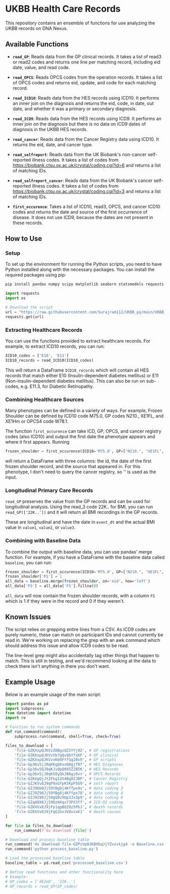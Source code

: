 # UKBB Health Care Records

This repository contains an ensemble of functions for use analyzing the UKBB records on DNA Nexus.

## Available Functions

- **`read_GP`**: Reads data from the GP clinical records. It takes a list of read3 or read2 codes and returns one line per matching record, including eid date, value, and read code.

- **`read_OPCS`**: Reads OPCS codes from the operation records. It takes a list of OPCS codes and returns eid, opdate, and code for each matching record.

- **`read_ICD10`**: Reads data from the HES records using ICD10. It performs an inner join on the diagnosis and returns the eid, code, in date, out date, and whether it was a primary or secondary diagnosis.

- **`read_ICD9`**: Reads data from the HES records using ICD9. It performs an inner join on the diagnosis but there is no data on ICD9 dates of diagnosis in the UKBB HES records.

- **`read_cancer`**: Reads data from the Cancer Registry data using ICD10. It returns the eid, date, and cancer type.

- **`read_selfreport`**: Reads data from the UK Biobank's non-cancer self-reported illness codes. It takes a list of codes from https://biobank.ctsu.ox.ac.uk/crystal/coding.cgi?id=6 and returns a list of matching IDs.

- **`read_selfreport_cancer`**: Reads data from the UK Biobank's cancer self-reported illness codes. It takes a list of codes from https://biobank.ctsu.ox.ac.uk/crystal/coding.cgi?id=3 and returns a list of matching IDs.

- **`first_occurence`**: Takes a list of ICD10, read3, OPCS, and cancer ICD10 codes and returns the date and source of the first occurrence of disease. It does not use ICD9, because the dates are not present in these records.

## How to Use

### Setup

To set up the environment for running the Python scripts, you need to have Python installed along with the necessary packages. You can install the required packages using pip:

```sh
pip install pandas numpy scipy matplotlib seaborn statsmodels requests
```

```python
import requests
import os

# Download the script
url = "https://raw.githubusercontent.com/Surajram112/UKBB_py/main/UKBB_Health_Records_New_Project.py"
requests.get(url)
```
### Extracting Healthcare Records

You can use the functions provided to extract healthcare records. For example, to extract ICD10 records, you can run:

```python
ICD10_codes = ['E10', 'E11']
ICD10_records = read_ICD10(ICD10_codes)
```

This will return a DataFrame `ICD10_records` which will contain all HES records that match either E10 (Insulin-dependent diabetes mellitus) or E11 (Non-insulin-dependent diabetes mellitus). This can also be run on sub-codes, e.g. E11.3, for Diabetic Retinopathy.

### Combining Healthcare Sources

Many phenotypes can be defined in a variety of ways. For example, Frozen Shoulder can be defined by ICD10 code M75.0, GP codes N210., XE1FL, and XE1Hm or OPCS4 code W78.1.

The function `first_occurence` can take ICD, GP, OPCS, and cancer registry codes (also ICD10) and output the first date the phenotype appears and where it first appears. Running

```python
frozen_shoulder = first_occurence(ICD10='M75.0', GP=["N210.", "XE1FL", "XE1Hm"], OPCS='W78.1', cancer='')
```

will return a DataFrame with three columns: the id, the date of the first frozen shoulder record, and the source that appeared in. For this phenotype, I don't need to query the cancer registry, so '' is used as the input.

### Longitudinal Primary Care Records

`read_GP` preserves the value from the GP records and can be used for longitudinal analysis. Using the read_3 code 22K.. for BMI, you can run `read_GP(['22K..'])` and it will return all BMI recordings in the GP records.

These are longitudinal and have the date in `event_dt` and the actual BMI value in `value1`, `value2`, or `value3`.

### Combining with Baseline Data

To combine the output with baseline data, you can use pandas' merge function. For example, if you have a DataFrame with the baseline data called `baseline`, you can run:

```python
frozen_shoulder = first_occurence(ICD10='M75.0', GP=["N210.", "XE1FL", "XE1Hm"], OPCS='W78.1', cancer='')
frozen_shoulder['FS'] = 1
all_data = baseline.merge(frozen_shoulder, on='eid', how='left')
all_data['FS'] = all_data['FS'].fillna(0)
```

`all_data` will now contain the frozen shoulder records, with a column `FS` which is 1 if they were in the record and 0 if they weren't.

## Known Issues

The script relies on grepping entire lines from a CSV. As ICD9 codes are purely numeric, these can match on participant IDs and cannot currently be read in. We're working on replacing the grep with an awk command which should address this issue and allow ICD9 codes to be read.

The line-level grep might also accidentally tag other things that happen to match. This is still in testing, and we'd recommend looking at the data to check there isn't anything in there you don't want.

## Example Usage

Below is an example usage of the main script:

```python
import pandas as pd
import subprocess
from datetime import datetime
import re

# Function to run system commands
def run_command(command):
    subprocess.run(command, shell=True, check=True)

files_to_download = [
    'file-GZKXxpQJKVzZ0BgzQZ1YYj9Z', # GP registrations
    'file-GZKXxpQJKVzVb7gQvQbYfxKF', # GP clinical
    'file-GZKXxpQJKVzxKb0FYfGg28v9', # GP scripts
    'file-Gp36v5jJ0qKKgQXxxQ0gjf0f', # HES Diagnoses
    'file-Gp36v5QJ0qKJv0pQ0X5Z2B5K', # HES Records
    'file-Gp36v5jJ0qK58yQkJ06gzGvv', # OPCS Records
    'file-GZKXgQjJY2Fkg1ZG4Bg8ZJBP', # Cancer_Registry
    'file-GZJKVv8J9qP9xGfpK5KpP5G9', # self report
    'file-GZJ9bbQJj59YBg8j4Kffpx9v', # data coding 3
    'file-GZJ9Z98Jj59YBg8j4Kffpx78', # data coding 4
    'file-GZJ9Z98Jj59gQ0zX6p3Jx3p9', # data coding 6
    'file-GZq40X0Jj59QzkKqx73PX3ff', # ICD-O3 coding
    'file-GZKXVx8J9jFp1qpBQZ8z5PbJ', # death records
    'file-GZKXVx8J9jFqG2GvJV8vzxK1'  # death causes
]

for file in files_to_download:
    run_command(f'dx download {file}')

# Download and process baseline table
run_command('dx download file-GZPzVp0JkBXbqJjYZvzvkjg4 -o Baseline.csv')
run_command('python process_baseline.py')

# Load the processed baseline table
baseline_table = pd.read_csv('processed_baseline.csv')

# Define read functions and other functionality here
# Example:
# GP_codes = ['XE2eD', '22K..']
# GP_records = read_GP(GP_codes)
```
